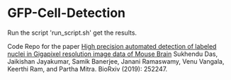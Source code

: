 # GFP-Cell-Detection

Run the script 'run_script.sh' get the results.

Code Repo for the paper 
[High precision automated detection of labeled nuclei in Gigapixel resolution image data of Mouse Brain](https://www.biorxiv.org/content/10.1101/252247v2.full)
Sukhendu Das, Jaikishan Jayakumar, Samik Banerjee, Janani Ramaswamy, Venu Vangala, Keerthi Ram, and Partha Mitra. BioRxiv (2019): 252247.
